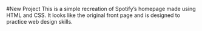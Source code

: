 #New Project
This is a simple recreation of Spotify’s homepage made using HTML and CSS. It looks like the original front page and is designed to practice web design skills.